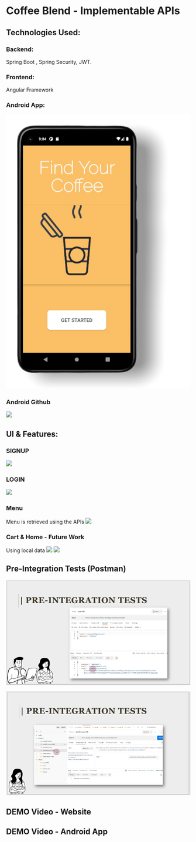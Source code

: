 # Coffee Blend - Implementable APIs

## Technologies Used:
 ### Backend:
  Spring Boot , Spring Security, JWT.
 ### Frontend:
Angular Framework
 ### Android App:

![](Pictures/PhotoRoom_20220818_094442.png)
### **Android Github**

 ![](../Static/androidgithub.png)

## UI & Features:

###  SIGNUP
![](../Static/signup.jpeg)
### LOGIN
![](../Static/login.png)

### Menu 
Menu is retrieved using the APIs
![](../Static/menu.png)

### Cart & Home - Future Work

Using local data
![](../Static/cart.png)
![](../Static/home.png)

## Pre-Integration Tests (Postman)
![img_2.png](img_2.png)

![img_3.png](img_3.png)

## DEMO Video - Website


## DEMO Video - Android App


